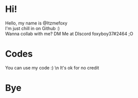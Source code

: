 # Hi!
Hello, my name is @Itzmefoxy <br/>
I'm just chill in on Github :) <br/>
Wanna collab with me? DM Me at DIscord foxyboy37#2464 ;O

# Codes
You can use my code :) \n
It's ok for no credit


# Bye
